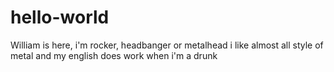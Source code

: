 # hello-world

William is here, i'm rocker, headbanger or metalhead
i like almost all style of metal 
and my english does work when i'm a drunk
